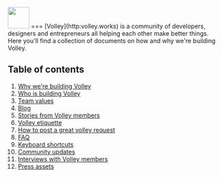 <img src ="http://volley.works/assets//marks/blueHorizontal.png" height="50">
===
[Volley](http:volley.works) is a community of developers, designers and entrepreneurs all helping each other make better things. Here you'll find a collection of documents on how and why we're building Volley.



Table of contents
---
1. [Why we're building Volley](https://github.com/VolleyIndustries/readme/blob/master/mission.md)
2. [Who is building Volley](https://github.com/VolleyIndustries/readme/blob/master/team.md)
3. [Team values](https://github.com/VolleyIndustries/readme/blob/master/values.md)
4. [Blog](https://medium.com/volley-works)
5. [Stories from Volley members](https://medium.com/volley-stories)
6. [Volley etiquette](https://github.com/VolleyIndustries/readme/blob/readme_etiquette/Etiquette.md)
7. [How to post a great volley request](https://github.com/VolleyIndustries/readme/blob/master/request-guidelines.md)
8. [FAQ](https://github.com/VolleyIndustries/readme/blob/master/faq.md)
9. [Keyboard shortcuts](https://github.com/VolleyIndustries/readme/blob/master/shortcuts.md)
10. [Community updates](https://github.com/VolleyIndustries/readme/tree/master/updates)
11. [Interviews with Volley members](https://docs.google.com/spreadsheets/d/1PYUkcwEDhvS1nwhXUrt6-AwBY8Z07UmBsrNwPmc47Bc/edit#gid=0)
12. [Press assets](https://www.dropbox.com/sh/bwx6wsmu9vukwmu/AABBrTMYX6qRXLmayNo6qbq9a?dl=0)
